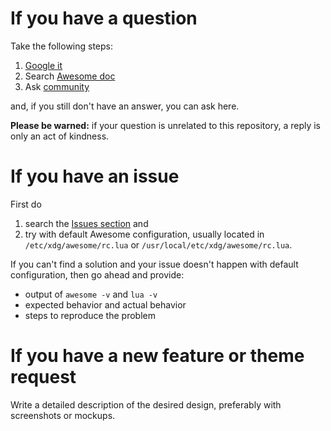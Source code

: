 # If you have a question

Take the following steps:

1. [Google it](https://encrypted.google.com)
2. Search [Awesome doc](https://awesomewm.org/doc)
3. Ask [community](https://awesomewm.org/community)

and, if you still don't have an answer, you can ask here.

**Please be warned:** if your question is unrelated to this repository, a reply is only an act of kindness.

# If you have an issue

First do

1. search the [Issues section](https://github.com/copycat-killer/awesome-copycats/issues) and
2. try with default Awesome configuration, usually located in `/etc/xdg/awesome/rc.lua` or `/usr/local/etc/xdg/awesome/rc.lua`.

If you can't find a solution and your issue doesn't happen with default configuration, then go ahead and provide:

* output of `awesome -v` and `lua -v`
* expected behavior and actual behavior
* steps to reproduce the problem

# If you have a new feature or theme request

Write a detailed description of the desired design, preferably with screenshots or mockups.
